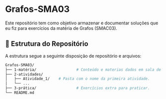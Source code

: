 # Grafos-SMA03
Este repositório tem como objetivo armazenar e documentar soluções que eu fiz para exercícios da matéria de Grafos (SMAC03).


## 📂 Estrutura do Repositório

A estrutura segue a seguinte disposição de repositório e arquivos:

```bash
Grafos-SMA03/
├── 1-matéria/                  # Conteúdo e materias dados em sala de aula.
├── 2-atividades/
│   ├── Atividade_1/    # Pasta com o nome da primeira atividade.
│   └── ...
├── 3-prática/                  # Exercícios extra para praticar.
└── README.md
```

